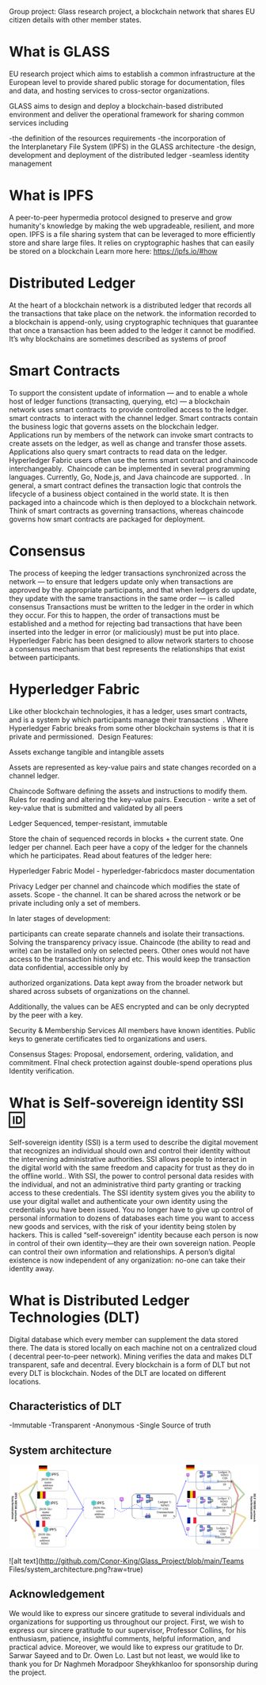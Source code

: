 Group project: Glass research project, a blockchain network that shares EU citizen details with other member states.
# What is GLASS
EU research project which aims to establish a common infrastructure at the European level to provide shared public storage for documentation, files and data, and hosting services to cross-sector organizations.

GLASS aims to design and deploy a blockchain-based distributed environment and deliver the operational framework for sharing common services including

-the definition of the resources requirements
-the incorporation of the Interplanetary File System (IPFS) in the GLASS architecture
-the design, development and deployment of the distributed ledger
-seamless identity management

# What is IPFS
A peer-to-peer hypermedia protocol designed to preserve and grow humanity's knowledge by making the web upgradeable, resilient, and more open. IPFS is a file sharing system that can be leveraged to more efficiently store and share large files. It relies on cryptographic hashes that can easily be stored on a blockchain Learn more here: https://ipfs.io/#how


# Distributed Ledger
At the heart of a blockchain network is a distributed ledger that records all the transactions that take place on the network. the information recorded to a blockchain is append-only, using cryptographic techniques that guarantee that once a transaction has been added to the ledger it cannot be modified. It’s why blockchains are sometimes described as systems of proof

# Smart Contracts
To support the consistent update of information — and to enable a whole host of ledger functions (transacting, querying, etc) — a blockchain network uses smart contracts  to provide controlled access to the ledger. smart contracts  to interact with the channel ledger. Smart contracts contain the business logic that governs assets on the blockchain ledger. Applications run by members of the network can invoke smart contracts to create assets on the ledger, as well as change and transfer those assets. Applications also query smart contracts to read data on the ledger. Hyperledger Fabric users often use the terms smart contract and chaincode interchangeably.  Chaincode can be implemented in several programming languages. Currently, Go, Node.js, and Java chaincode are supported. . In general, a smart contract defines the transaction logic that controls the lifecycle of a business object contained in the world state. It is then packaged into a chaincode which is then deployed to a blockchain network. Think of smart contracts as governing transactions, whereas chaincode governs how smart contracts are packaged for deployment.

# Consensus
The process of keeping the ledger transactions synchronized across the network — to ensure that ledgers update only when transactions are approved by the appropriate participants, and that when ledgers do update, they update with the same transactions in the same order — is called consensus Transactions must be written to the ledger in the order in which they occur. For this to happen, the order of transactions must be established and a method for rejecting bad transactions that have been inserted into the ledger in error (or maliciously) must be put into place. Hyperledger Fabric has been designed to allow network starters to choose a consensus mechanism that best represents the relationships that exist between participants.

# Hyperledger Fabric
Like other blockchain technologies, it has a ledger, uses smart contracts, and is a system by which participants manage their transactions  . Where Hyperledger Fabric breaks from some other blockchain systems is that it is private and permissioned. 
Design Features:

Assets
exchange tangible and intangible assets

Assets are represented as key-value pairs and state changes recorded on a channel ledger.

Chaincode
Software defining the assets and instructions to modify them. Rules for reading and altering the key-value pairs. Execution - write a set of key-value that is submitted and validated by all peers

Ledger
Sequenced, temper-resistant, immutable

Store the chain of sequenced records in blocks + the current state. One ledger per channel. Each peer have a copy of the ledger for the channels which he participates. Read about features of the ledger here:

Hyperledger Fabric Model - hyperledger-fabricdocs master documentation

Privacy
Ledger per channel and chaincode which modifies the state of assets. Scope - the channel. It can be shared across the network or be private including only a set of members.

In later stages of development:

participants can create separate channels and isolate their transactions. Solving the transparency privacy issue. Chaincode (the ability to read and write) can be installed only on selected peers. Other ones would not have access to the transaction history and etc. This would keep the transaction data confidential, accessible only by

authorized organizations. Data kept away from the broader network but shared across subsets of organizations on the channel.

Additionally, the values can be AES encrypted and can be only decrypted by the peer with a key.

Security & Membership Services
All members have known identities. Public keys to generate certificates tied to organizations and users.

Consensus
Stages: Proposal, endorsement, ordering, validation, and commitment. FInal check protection against double-spend operations plus Identity verification.

# What is Self-sovereign identity SSI 🆔

Self-sovereign identity (SSI) is a term used to describe the digital movement that recognizes an individual should own and control their identity without the intervening administrative authorities. SSI allows people to interact in the digital world with the same freedom and capacity for trust as they do in the offline world.. With SSI, the power to control personal data resides with the individual, and not an administrative third party granting or tracking access to these credentials. The SSI identity system gives you the ability to use your digital wallet and authenticate your own identity using the credentials you have been issued. You no longer have to give up control of personal information to dozens of databases each time you want to access new goods and services, with the risk of your identity being stolen by hackers. This is called “self-sovereign” identity because each person is now in control of their own identity—they are their own sovereign nation. People can control their own information and relationships. A person’s digital existence is now independent of any organization: no-one can take their identity away.

# What is Distributed Ledger Technologies (DLT)

Digital database which every member can supplement the data stored there. The data is stored locally on each machine not on a centralized cloud ( decentral peer-to-peer network). Mining verifies the data and makes DLT transparent, safe and decentral. Every blockchain is a form of DLT but not every DLT is blockchain. Nodes of the DLT are located on different locations.

## Characteristics of DLT
-Immutable
-Transparent
-Anonymous
-Single Source of truth


## System architecture

![alt text](https://github.com/Conor-King/Glass_Project/blob/main/system_architecture.png)

![alt text](http://github.com/Conor-King/Glass_Project/blob/main/Teams Files/system_architecture.png?raw=true)


## Acknowledgement
We would like to express our sincere gratitude to several individuals and organizations for supporting us throughout our project. First, we wish to express our sincere gratitude to our supervisor, Professor Collins, for his enthusiasm, patience, insightful comments, helpful information, and practical advice. Moreover, we would like to express our gratitude to Dr. Sarwar Sayeed and to Dr. Owen Lo. Last but not least, we would like to thank you for Dr Naghmeh Moradpoor Sheykhkanloo for sponsorship during the project.

